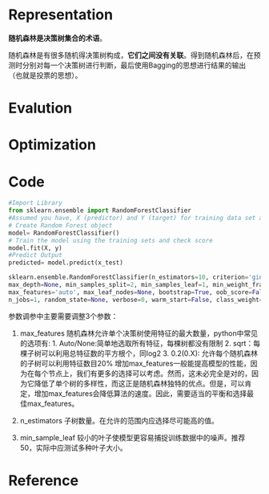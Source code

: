 # Representation

**随机森林是决策树集合的术语**。

随机森林是有很多随机得决策树构成，**它们之间没有关联**。得到随机森林后，在预
测时分别对每一个决策树进行判断，最后使用Bagging的思想进行结果的输出
（也就是投票的思想）。

# Evalution

# Optimization

# Code

```python
#Import Library
from sklearn.ensemble import RandomForestClassifier
#Assumed you have, X (predictor) and Y (target) for training data set and x_test(predictor) of test_dataset
# Create Random Forest object
model= RandomForestClassifier()
# Train the model using the training sets and check score
model.fit(X, y)
#Predict Output
predicted= model.predict(x_test)
```

```python
sklearn.ensemble.RandomForestClassifier(n_estimators=10, criterion='gini', 
max_depth=None, min_samples_split=2, min_samples_leaf=1, min_weight_fraction_leaf=0.0, 
max_features='auto', max_leaf_nodes=None, bootstrap=True, oob_score=False, 
n_jobs=1, random_state=None, verbose=0, warm_start=False, class_weight=None)
```

参数调参中主要需要调整3个参数：

1. max\_features
    随机森林允许单个决策树使用特征的最大数量，python中常见的选项有:
        1. Auto/None:简单地选取所有特征，每棵树都没有限制
        2. sqrt：每棵子树可以利用总特征数的平方根个，同log2
        3. 0.2(0.X): 允许每个随机森林的子树可以利用特征数目20%
    增加max\_features一般能提高模型的性能，因为在每个节点上，我们有更多的选择可以考虑。然而，这未必完全是对的，因为它降低了单个树的多样性，而这正是随机森林独特的优点。但是，可以肯定，增加max\_features会降低算法的速度。因此，需要适当的平衡和选择最佳max\_features。

2. n\_estimators 
    子树数量。在允许的范围内应选择尽可能高的值。

3. min\_sample\_leaf 
    较小的叶子使模型更容易捕捉训练数据中的噪声。推荐50，实际中应测试多种叶子大小。


# Reference

